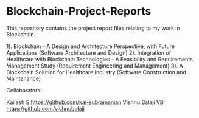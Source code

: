 # Blockchain-Project-Reports
This repository contains the project report files relating to my work in Blockchain. 

1). Blockchain - A Design and Architecture Perspective, with Future Applications (Software Architecture and Design)
2). Integration of Healthcare with Blockchain Technologies - A Feasibility and Requirements Management Study (Requirement Engineering and Management)
3). A Blockchain Solution for Healthcare Industry (Software Construction and Maintenance)

Collaborators:

Kailash S https://github.com/kai-subramanian
Vishnu Balaji VB https://github.com/vishnubalaji


